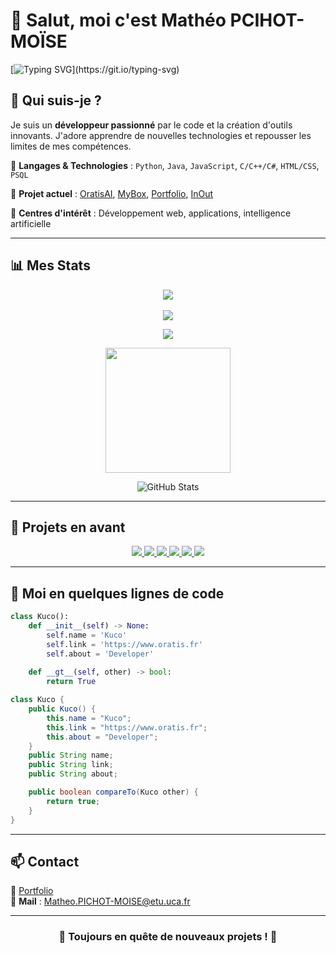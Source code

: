 # 👋 Salut, moi c'est Mathéo PCIHOT-MOÏSE 

[![Typing SVG](https://readme-typing-svg.herokuapp.com?font=Fira+Code&size=24&pause=1000&color=FFFFFF&center=true&vCenter=true&width=700&height=50&lines=Bienvenue+sur+mon+profil!+%f0%9f%9a%80;D%c3%a9veloppeur+passionn%c3%a9+par+le+code!)](https://git.io/typing-svg)

## 🚀 Qui suis-je ?

Je suis un **développeur passionné** par le code et la création d'outils innovants. J'adore apprendre de nouvelles technologies et repousser les limites de mes compétences.

🔹 **Langages & Technologies** : `Python`, `Java`, `JavaScript`, `C/C++/C#`, `HTML/CSS`, `PSQL`

🔹 **Projet actuel** : [OratisAI](https://github.com/KucoDEV/OratisAI), [MyBox](https://github.com/KucoDEV/MyBox), [Portfolio](https://github.com/KucoDEV/kucodev.github.io/), [InOut](https://github.com/KucoDEV/InOut)

🔹 **Centres d'intérêt** : Développement web, applications, intelligence artificielle

---

## 📊 Mes Stats

<div align="center">
    <img src="https://github-profile-trophy.vercel.app/?username=KucoDEV&theme=onedark" />
</div>

<br>

<div align="center">
    <img src="https://profile-counter.glitch.me/KucoDEV/count.svg" />
</div>

<p align="center">
  <img src="https://github-widgetbox.vercel.app/api/profile?username=KucoDEV&data=followers,repositories,stars,commits&theme=darkmode" />
</p>

<p align="center">
    <img height=200 src="https://github-profile-summary-cards.vercel.app/api/cards/repos-per-language?username=KucoDEV&theme=github_dark" />
</p>

<p align="center">
  <img src="https://github-readme-stats.vercel.app/api?username=KucoDEV&show_icons=true&theme=dark" alt="GitHub Stats" />
</p>

---

## 🌟 Projets en avant

<div align="center">
  <a href="https://github.com/KucoDEV/MyBox">
    <img src="https://github-readme-stats.vercel.app/api/pin/?username=KucoDEV&repo=MyBox&theme=dark" />
  </a>
  <a href="https://github.com/KucoDEV/OratisAI">
    <img src="https://github-readme-stats.vercel.app/api/pin/?username=KucoDEV&repo=OratisAI&theme=dark" />
  </a> 
  <a href="https://github.com/KucoDEV/BUT-Projets">
    <img src="https://github-readme-stats.vercel.app/api/pin/?username=KucoDEV&repo=BUT-Projets&theme=dark" />
  </a> 
  <a href="https://github.com/KucoDEV/InOut">
    <img src="https://github-readme-stats.vercel.app/api/pin/?username=KucoDEV&repo=InOut&theme=dark" />
  </a>  
  <a href="https://github.com/KucoDEV/kucodev.github.io">
    <img src="https://github-readme-stats.vercel.app/api/pin/?username=KucoDEV&repo=kucodev.github.io&theme=dark" />
  </a> 
  <a href="https://github.com/OratisDEV/oratisdev.github.io">
    <img src="https://github-readme-stats.vercel.app/api/pin/?username=OratisDEV&repo=oratisdev.github.io&theme=dark" />
  </a> 
</div>

---

## 🔧 Moi en quelques lignes de code

```python
class Kuco():
    def __init__(self) -> None:
        self.name = 'Kuco'
        self.link = 'https://www.oratis.fr'
        self.about = 'Developer'
    
    def __gt__(self, other) -> bool:
        return True
```

```java
class Kuco {
    public Kuco() {
        this.name = "Kuco";
        this.link = "https://www.oratis.fr";
        this.about = "Developer";
    }
    public String name;
    public String link;
    public String about;

    public boolean compareTo(Kuco other) {
        return true;
    }
}
```

---

## 📫 Contact

💼 [Portfolio](https://kucodev.github.io)   
📩 **Mail** : Matheo.PICHOT-MOISE@etu.uca.fr

---

<div align="center"><h3>📌 Toujours en quête de nouveaux projets ! 🚀</h3></div>
